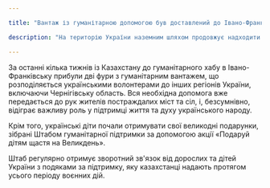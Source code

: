 ```yaml
---

title: "Вантаж із гуманітарною допомогою був доставлений до Івано-Франківська"

description: "На територію України наземним шляхом продовжує надходити гуманітарна допомога з Казахстану"

---
```


За останні кілька тижнів із Казахстану до гуманітарного хабу в Івано-Франківську прибули дві фури з гуманітарним вантажем, що розподіляється українськими волонтерами до інших регіонів України, включаючи Чернігівську область. Вся необхідна допомога вже передається до рук жителів постраждалих міст та сіл, і, безсумнівно, відіграє важливу роль у підтримці життя та духу українського народу.

Крім того, українські діти почали отримувати свої великодні подарунки, зібрані Штабом гуманітарної підтримки за допомогою акції «Подаруй дітям щастя на Великдень».

Штаб регулярно отримує зворотний зв'язок від дорослих та дітей України з подяками за підтримку, яку казахстанці надають протягом усього періоду воєнних дій.
